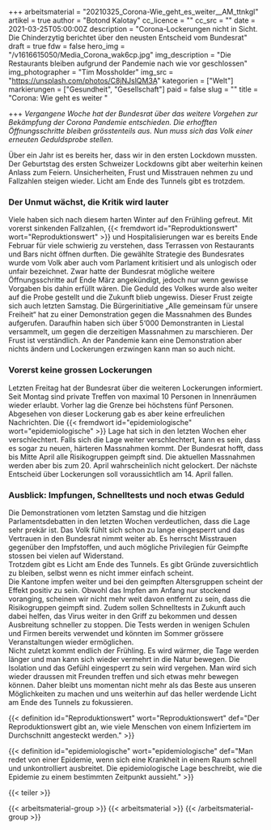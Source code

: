 +++
arbeitsmaterial = "20210325_Corona-Wie_geht_es_weiter__AM_ttnkgl"
artikel = true
author = "Botond Kalotay"
cc_licence = ""
cc_src = ""
date = 2021-03-25T05:00:00Z
description = "Corona-Lockerungen nicht in Sicht. Die Chinderzytig berichtet über den neusten Entscheid vom Bundesrat"
draft = true
fdw = false
hero_img = "/v1616615050/Media_Corona_wak6cp.jpg"
img_description = "Die Restaurants bleiben aufgrund der Pandemie nach wie vor geschlossen"
img_photographer = "Tim Mossholder"
img_src = "https://unsplash.com/photos/C8jNJslQM3A"
kategorien = ["Welt"]
markierungen = ["Gesundheit", "Gesellschaft"]
paid = false
slug = ""
title = "Corona: Wie geht es weiter "

+++
_Vergangene Woche hat der Bundesrat über das weitere Vorgehen zur Bekämpfung der Corona Pandemie entschieden. Die erhofften Öffnungsschritte bleiben grösstenteils aus. Nun muss sich das Volk einer erneuten Geduldsprobe stellen._

Über ein Jahr ist es bereits her, dass wir in den ersten Lockdown mussten. Der Geburtstag des ersten Schweizer Lockdowns gibt aber weiterhin keinen Anlass zum Feiern. Unsicherheiten, Frust und Misstrauen nehmen zu und Fallzahlen steigen wieder. Licht am Ende des Tunnels gibt es trotzdem.

### Der Unmut wächst, die Kritik wird lauter

Viele haben sich nach diesem harten Winter auf den Frühling gefreut. Mit vorerst sinkenden Fallzahlen, {{< fremdwort id="Reproduktionswert" wort="Reproduktionswert" >}} und Hospitalisierungen war es bereits Ende Februar für viele schwierig zu verstehen, dass Terrassen von Restaurants und Bars nicht öffnen durften. Die gewählte Strategie des Bundesrates wurde vom Volk aber auch vom Parlament kritisiert und als unlogisch oder unfair bezeichnet. Zwar hatte der Bundesrat mögliche weitere Öffnungsschritte auf Ende März angekündigt, jedoch nur wenn gewisse Vorgaben bis dahin erfüllt wären. Die Geduld des Volkes wurde also weiter auf die Probe gestellt und die Zukunft blieb ungewiss. Dieser Frust zeigte sich auch letzten Samstag. Die Bürgerinitiative „Alle gemeinsam für unsere Freiheit“ hat zu einer Demonstration gegen die Massnahmen des Bundes aufgerufen. Daraufhin haben sich über 5‘000 Demonstranten in Liestal versammelt, um gegen die derzeitigen Massnahmen zu marschieren. Der Frust ist verständlich. An der Pandemie kann eine Demonstration aber nichts ändern und Lockerungen erzwingen kann man so auch nicht.

### Vorerst keine grossen Lockerungen

Letzten Freitag hat der Bundesrat über die weiteren Lockerungen informiert. Seit Montag sind private Treffen von maximal 10 Personen in Innenräumen wieder erlaubt. Vorher lag die Grenze bei höchstens fünf Personen. Abgesehen von dieser Lockerung gab es aber keine erfreulichen Nachrichten. Die {{< fremdwort id="epidemiologische" wort="epidemiologische" >}} Lage hat sich in den letzten Wochen eher verschlechtert. Falls sich die Lage weiter verschlechtert, kann es sein, dass es sogar zu neuen, härteren Massnahmen kommt. Der Bundesrat hofft, dass bis Mitte April alle Risikogruppen geimpft sind. Die aktuellen Massnahmen werden aber bis zum 20. April wahrscheinlich nicht gelockert. Der nächste Entscheid über Lockerungen soll voraussichtlich am 14. April fallen.

### Ausblick: Impfungen, Schnelltests und noch etwas Geduld

Die Demonstrationen vom letzten Samstag und die hitzigen Parlamentsdebatten in den letzten Wochen verdeutlichen, dass die Lage sehr prekär ist. Das Volk fühlt sich schon zu lange eingesperrt und das Vertrauen in den Bundesrat nimmt weiter ab. Es herrscht Misstrauen gegenüber den Impfstoffen, und auch mögliche Privilegien für Geimpfte stossen bei vielen auf Widerstand.  
Trotzdem gibt es Licht am Ende des Tunnels. Es gibt Gründe zuversichtlich zu bleiben, selbst wenn es nicht immer einfach scheint.  
Die Kantone impfen weiter und bei den geimpften Altersgruppen scheint der Effekt positiv zu sein. Obwohl das Impfen am Anfang nur stockend voranging, scheinen wir nicht mehr weit davon entfernt zu sein, dass die Risikogruppen geimpft sind. Zudem sollen Schnelltests in Zukunft auch dabei helfen, das Virus weiter in den Griff zu bekommen und dessen Ausbreitung schneller zu stoppen. Die Tests werden in wenigen Schulen und Firmen bereits verwendet und könnten im Sommer grössere Veranstaltungen wieder ermöglichen.  
Nicht zuletzt kommt endlich der Frühling. Es wird wärmer, die Tage werden länger und man kann sich wieder vermehrt in die Natur bewegen. Die Isolation und das Gefühl eingesperrt zu sein wird vergehen. Man wird sich wieder draussen mit Freunden treffen und sich etwas mehr bewegen können. Daher bleibt uns momentan nicht mehr als das Beste aus unseren Möglichkeiten zu machen und uns weiterhin auf das heller werdende Licht am Ende des Tunnels zu fokussieren.

{{< definition id="Reproduktionswert" wort="Reproduktionswert" def="Der Reproduktionswert gibt an, wie viele Menschen von einem Infiziertem im Durchschnitt angesteckt werden." >}}

{{< definition id="epidemiologische" wort="epidemiologische" def="Man redet von einer Epidemie, wenn sich eine Krankheit in einem Raum schnell und unkontrolliert ausbreitet. Die epidemiologische Lage beschreibt, wie die Epidemie zu einem bestimmten Zeitpunkt aussieht." >}}

{{< teiler >}}

{{< arbeitsmaterial-group >}}
{{< arbeitsmaterial >}}
{{< /arbeitsmaterial-group >}}